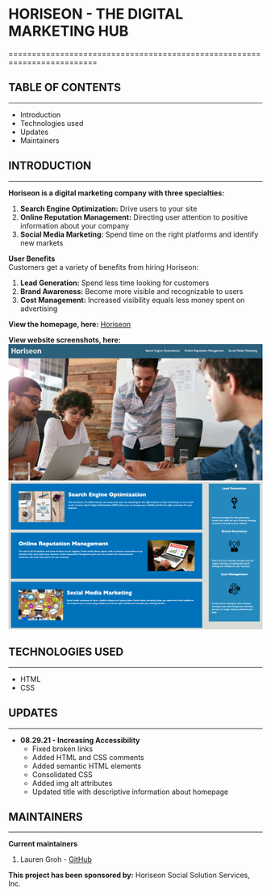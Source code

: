 # HORISEON - THE DIGITAL MARKETING HUB
=========================================================================

## TABLE OF CONTENTS
--------------------

* Introduction
* Technologies used
* Updates
* Maintainers


## INTRODUCTION
--------------

**Horiseon is a digital marketing company with three specialties:**
1. **Search Engine Optimization:** Drive users to your site
2. **Online Reputation Management:** Directing user attention to positive 
information about your company
3. **Social Media Marketing:** Spend time on the right platforms and 
identify new markets

**User Benefits**  
Customers get a variety of benefits from hiring Horiseon:
1. **Lead Generation:** Spend less time looking for customers
2. **Brand Awareness:** Become more visible and recognizable to users
3. **Cost Management:** Increased visibility equals less money spent 
on advertising

**View the homepage, here:** [Horiseon](https://grohtech.github.io/horiseon/ "Horiseon Homepage")

**View website screenshots, here:**  
![Horiseon homepage - 1](./assets/images/horiseon-screenshot-1.png "Horiseon homepage - 1")  
![Horiseon homepage - 2](./assets/images/horiseon-screenshot-2.png "Horiseon homepage -1") 

## TECHNOLOGIES USED
--------------------

* HTML
* CSS


## UPDATES
----------

* **08.29.21 - Increasing Accessibility**
    * Fixed broken links
    * Added HTML and CSS comments 
    * Added semantic HTML elements
    * Consolidated CSS
    * Added img alt attributes
    * Updated title with descriptive information about homepage


## MAINTAINERS
--------------

**Current maintainers**
1. Lauren Groh - [GitHub](https://github.com/GrohTech "GitHub Profile")

**This project has been sponsored by:**
Horiseon Social Solution Services, Inc.